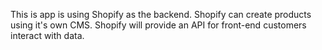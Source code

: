 This is app is using Shopify as the backend. Shopify can create products using it's own CMS. Shopify will provide an API for front-end customers interact with data. 